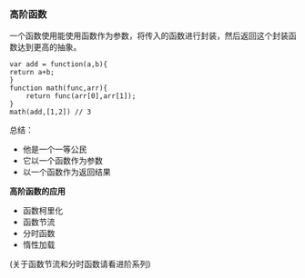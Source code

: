 ### 高阶函数

一个函数使用能使用函数作为参数，将传入的函数进行封装，然后返回这个封装函数达到更高的抽象。

```
var add = function(a,b){
return a+b;
}
function math(func,arr){
    return func(arr[0],arr[1]);
}
math(add,[1,2]) // 3
```
总结：
- 他是一个一等公民
- 它以一个函数作为参数
- 以一个函数作为返回结果

**高阶函数的应用**
- 函数柯里化
- 函数节流
- 分时函数
- 惰性加载

(关于函数节流和分时函数请看进阶系列)